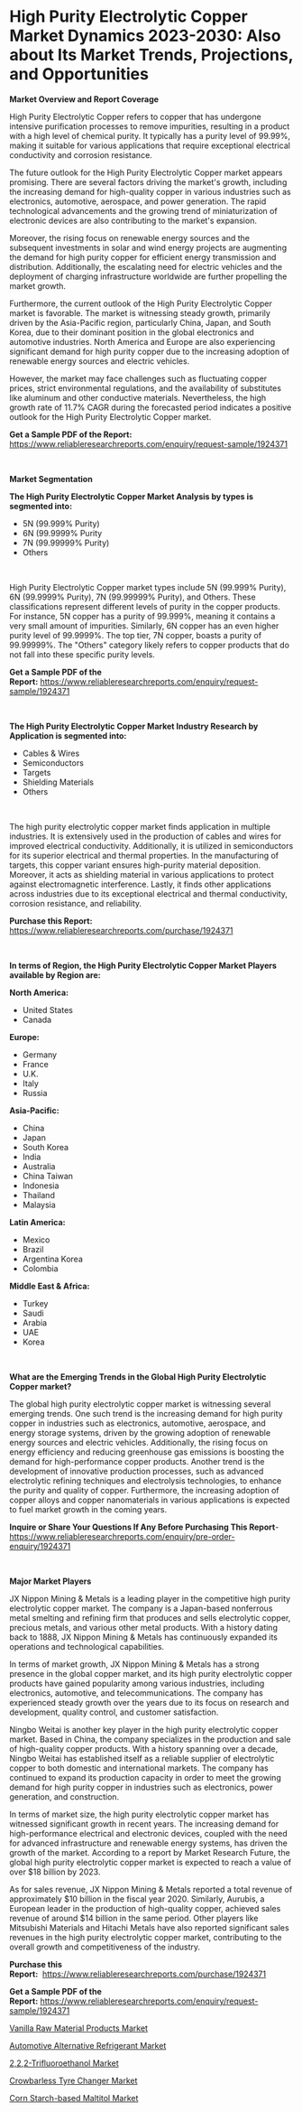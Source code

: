 <p><h1>High Purity Electrolytic Copper Market Dynamics 2023-2030: Also about Its Market Trends, Projections, and Opportunities</h1></p><p><strong>Market Overview and Report Coverage</strong></p>
<p><p>High Purity Electrolytic Copper refers to copper that has undergone intensive purification processes to remove impurities, resulting in a product with a high level of chemical purity. It typically has a purity level of 99.99%, making it suitable for various applications that require exceptional electrical conductivity and corrosion resistance.</p><p>The future outlook for the High Purity Electrolytic Copper market appears promising. There are several factors driving the market's growth, including the increasing demand for high-quality copper in various industries such as electronics, automotive, aerospace, and power generation. The rapid technological advancements and the growing trend of miniaturization of electronic devices are also contributing to the market's expansion.</p><p>Moreover, the rising focus on renewable energy sources and the subsequent investments in solar and wind energy projects are augmenting the demand for high purity copper for efficient energy transmission and distribution. Additionally, the escalating need for electric vehicles and the deployment of charging infrastructure worldwide are further propelling the market growth.</p><p>Furthermore, the current outlook of the High Purity Electrolytic Copper market is favorable. The market is witnessing steady growth, primarily driven by the Asia-Pacific region, particularly China, Japan, and South Korea, due to their dominant position in the global electronics and automotive industries. North America and Europe are also experiencing significant demand for high purity copper due to the increasing adoption of renewable energy sources and electric vehicles.</p><p>However, the market may face challenges such as fluctuating copper prices, strict environmental regulations, and the availability of substitutes like aluminum and other conductive materials. Nevertheless, the high growth rate of 11.7% CAGR during the forecasted period indicates a positive outlook for the High Purity Electrolytic Copper market.</p></p>
<p><strong>Get a Sample PDF of the Report:</strong> <a href="https://www.reliableresearchreports.com/enquiry/request-sample/1924371">https://www.reliableresearchreports.com/enquiry/request-sample/1924371</a></p>
<p>&nbsp;</p>
<p><strong>Market Segmentation</strong></p>
<p><strong>The High Purity Electrolytic Copper Market Analysis by types is segmented into:</strong></p>
<p><ul><li>5N (99.999% Purity)</li><li>6N (99.9999% Purity</li><li>7N (99.99999% Purity)</li><li>Others</li></ul></p>
<p>&nbsp;</p>
<p><p>High Purity Electrolytic Copper market types include 5N (99.999% Purity), 6N (99.9999% Purity), 7N (99.99999% Purity), and Others. These classifications represent different levels of purity in the copper products. For instance, 5N copper has a purity of 99.999%, meaning it contains a very small amount of impurities. Similarly, 6N copper has an even higher purity level of 99.9999%. The top tier, 7N copper, boasts a purity of 99.99999%. The "Others" category likely refers to copper products that do not fall into these specific purity levels.</p></p>
<p><strong>Get a Sample PDF of the Report:</strong>&nbsp;<a href="https://www.reliableresearchreports.com/enquiry/request-sample/1924371">https://www.reliableresearchreports.com/enquiry/request-sample/1924371</a></p>
<p>&nbsp;</p>
<p><strong>The High Purity Electrolytic Copper Market Industry Research by Application is segmented into:</strong></p>
<p><ul><li>Cables & Wires</li><li>Semiconductors</li><li>Targets</li><li>Shielding Materials</li><li>Others</li></ul></p>
<p>&nbsp;</p>
<p><p>The high purity electrolytic copper market finds application in multiple industries. It is extensively used in the production of cables and wires for improved electrical conductivity. Additionally, it is utilized in semiconductors for its superior electrical and thermal properties. In the manufacturing of targets, this copper variant ensures high-purity material deposition. Moreover, it acts as shielding material in various applications to protect against electromagnetic interference. Lastly, it finds other applications across industries due to its exceptional electrical and thermal conductivity, corrosion resistance, and reliability.</p></p>
<p><strong>Purchase this Report:</strong>&nbsp; <a href="https://www.reliableresearchreports.com/purchase/1924371">https://www.reliableresearchreports.com/purchase/1924371</a></p>
<p>&nbsp;</p>
<p><strong>In terms of Region, the High Purity Electrolytic Copper Market Players available by Region are:</strong></p>
<p>
    <p> <strong> North America: </strong>
        <ul>
            <li>United States</li>
            <li>Canada</li>
        </ul>
        </p> 
    <p> <strong> Europe: </strong>
        <ul>
            <li>Germany</li>
            <li>France</li>
            <li>U.K.</li>
            <li>Italy</li>
            <li>Russia</li>
        </ul>
        </p> 
    <p> <strong> Asia-Pacific: </strong>
        <ul>
            <li>China</li>
            <li>Japan</li>
            <li>South Korea</li>
            <li>India</li>
            <li>Australia</li>
            <li>China Taiwan</li>
            <li>Indonesia</li>
            <li>Thailand</li>
            <li>Malaysia</li>
        </ul>
        </p> 
    <p> <strong> Latin America: </strong>
        <ul>
            <li>Mexico</li>
            <li>Brazil</li>
            <li>Argentina Korea</li>
            <li>Colombia</li>
        </ul>
        </p> 
    <p> <strong> Middle East & Africa: </strong>
        <ul>
            <li>Turkey</li>
            <li>Saudi</li>
            <li>Arabia</li>
            <li>UAE</li>
            <li>Korea</li>
        </ul>
    </p>
    </p>
<p>&nbsp;</p>
<p><strong>What are the Emerging Trends in the Global High Purity Electrolytic Copper market?</strong></p>
<p><p>The global high purity electrolytic copper market is witnessing several emerging trends. One such trend is the increasing demand for high purity copper in industries such as electronics, automotive, aerospace, and energy storage systems, driven by the growing adoption of renewable energy sources and electric vehicles. Additionally, the rising focus on energy efficiency and reducing greenhouse gas emissions is boosting the demand for high-performance copper products. Another trend is the development of innovative production processes, such as advanced electrolytic refining techniques and electrolysis technologies, to enhance the purity and quality of copper. Furthermore, the increasing adoption of copper alloys and copper nanomaterials in various applications is expected to fuel market growth in the coming years.</p></p>
<p><strong>Inquire or Share Your Questions If Any Before Purchasing This Report</strong>- <a href="https://www.reliableresearchreports.com/enquiry/pre-order-enquiry/1924371">https://www.reliableresearchreports.com/enquiry/pre-order-enquiry/1924371</a></p>
<p>&nbsp;</p>
<p><strong>Major Market Players</strong></p>
<p><p>JX Nippon Mining & Metals is a leading player in the competitive high purity electrolytic copper market. The company is a Japan-based nonferrous metal smelting and refining firm that produces and sells electrolytic copper, precious metals, and various other metal products. With a history dating back to 1888, JX Nippon Mining & Metals has continuously expanded its operations and technological capabilities. </p><p>In terms of market growth, JX Nippon Mining & Metals has a strong presence in the global copper market, and its high purity electrolytic copper products have gained popularity among various industries, including electronics, automotive, and telecommunications. The company has experienced steady growth over the years due to its focus on research and development, quality control, and customer satisfaction. </p><p>Ningbo Weitai is another key player in the high purity electrolytic copper market. Based in China, the company specializes in the production and sale of high-quality copper products. With a history spanning over a decade, Ningbo Weitai has established itself as a reliable supplier of electrolytic copper to both domestic and international markets. The company has continued to expand its production capacity in order to meet the growing demand for high purity copper in industries such as electronics, power generation, and construction.</p><p>In terms of market size, the high purity electrolytic copper market has witnessed significant growth in recent years. The increasing demand for high-performance electrical and electronic devices, coupled with the need for advanced infrastructure and renewable energy systems, has driven the growth of the market. According to a report by Market Research Future, the global high purity electrolytic copper market is expected to reach a value of over $18 billion by 2023.</p><p>As for sales revenue, JX Nippon Mining & Metals reported a total revenue of approximately $10 billion in the fiscal year 2020. Similarly, Aurubis, a European leader in the production of high-quality copper, achieved sales revenue of around $14 billion in the same period. Other players like Mitsubishi Materials and Hitachi Metals have also reported significant sales revenues in the high purity electrolytic copper market, contributing to the overall growth and competitiveness of the industry.</p></p>
<p><strong>Purchase this Report:</strong>&nbsp;&nbsp;<a href="https://www.reliableresearchreports.com/purchase/1924371">https://www.reliableresearchreports.com/purchase/1924371</a></p>
<p></p>
<p><strong>Get a Sample PDF of the Report:</strong>&nbsp;<a href="https://www.reliableresearchreports.com/enquiry/request-sample/1924371">https://www.reliableresearchreports.com/enquiry/request-sample/1924371</a></p>
<p><p><a href="https://medium.com/@jalenmurphy48/vanilla-raw-material-products-market-trends-forecast-and-competitive-analysis-to-2030-c52c933c40cd">Vanilla Raw Material Products Market</a></p><p><a href="https://medium.com/@grayceyundt1913/automotive-alternative-refrigerant-market-focuses-on-market-share-size-and-projected-forecast-till-586c6ef774ac">Automotive Alternative Refrigerant Market</a></p><p><a href="https://medium.com/@hunterwyman1984/2-2-2-trifluoroethanol-nbsp-market-focuses-on-market-share-size-and-projected-forecast-till-2030-f870c3b51ae4">2,2,2-Trifluoroethanol Market</a></p><p><a href="https://github.com/abbypearson7765/Market-Research-Report-List-1/blob/main/crowbarless-tyre-changer-market.md">Crowbarless Tyre Changer Market</a></p><p><a href="https://github.com/grishafomin4852/Market-Research-Report-List-1/blob/main/corn-starch-based-maltitol-market.md">Corn Starch-based Maltitol Market</a></p></p>